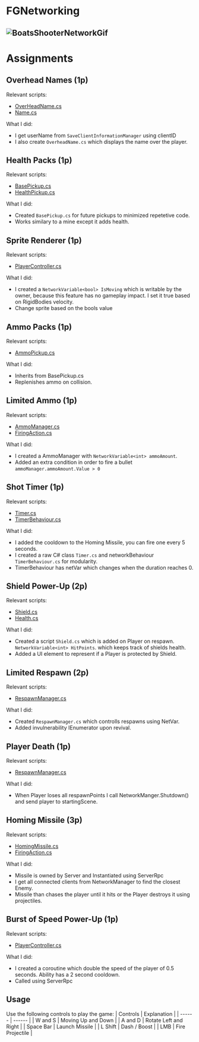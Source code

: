 # FGNetworking
![BoatsShooterNetworkGif](https://github.com/JerrysIRL/FGNetworking/assets/113015090/bc108705-044b-45e9-a861-f43206b8e29f)
-------------------------------
# Assignments
## Overhead Names (1p)

Relevant scripts: 
- [OverHeadName.cs](https://github.com/JerrysIRL/FGNetworking/blob/main/Assets/Scripts/Player/OverheadName.cs)
- [Name.cs](https://github.com/JerrysIRL/FGNetworking/blob/main/Assets/Scripts/Player/Name.cs)

What I did:
- I get userName from `SaveClientInformationManager` using clientID
- I also create `OverheadName.cs` which displays the name over the player.

## Health Packs (1p)

Relevant scripts: 

- [BasePickup.cs](https://github.com/JerrysIRL/FGNetworking/blob/main/Assets/Scripts/Pickups/BasePickup.cs)
- [HealthPickup.cs](https://github.com/JerrysIRL/FGNetworking/blob/main/Assets/Scripts/Pickups/HealthPickup.cs)

What I did:
- Created `BasePickup.cs` for future pickups to minimized repetetive code.
- Works similary to a mine except it adds health.

## Sprite Renderer (1p)

Relevant scripts: 

- [PlayerController.cs](https://github.com/JerrysIRL/FGNetworking/blob/main/Assets/Scripts/Player/PlayerController.cs)
  
What I did:
- I created a `NetworkVariable<bool> IsMoving` which is writable by the owner, because this feature has no gameplay impact. I set it true based on RigidBodies velocity.
- Change sprite based on the bools value

## Ammo Packs (1p)

Relevant scripts: 

- [AmmoPickup.cs](https://github.com/JerrysIRL/FGNetworking/blob/main/Assets/Scripts/Pickups/AmmoPickup.cs)

What I did:
- Inherits from BasePickup.cs
- Replenishes ammo on collision.

## Limited Ammo (1p)

Relevant scripts: 

- [AmmoManager.cs](https://github.com/JerrysIRL/FGNetworking/blob/main/Assets/Scripts/Player/AmmoManager.cs)
- [FiringAction.cs](https://github.com/JerrysIRL/FGNetworking/blob/main/Assets/Scripts/Player/FiringAction.cs)

What I did:
- I created a AmmoManager with `NetworkVariable<int> ammoAmount`. 
- Added an extra condition in order to fire a bullet `ammoManager.ammoAmount.Value > 0`

## Shot Timer (1p)

Relevant scripts: 
- [Timer.cs](https://github.com/JerrysIRL/FGNetworking/blob/main/Assets/Scripts/Common/Timer.cs)
- [TimerBehaviour.cs](https://github.com/JerrysIRL/FGNetworking/blob/main/Assets/Scripts/Common/TimerBehaviour.cs)

What I did:
- I added the cooldown to the Homing Missile, you can fire one every 5 seconds.
- I created a raw C# class `Timer.cs` and networkBehaviour `TimerBehaviour.cs` for modularity.
- TimerBehaviour has netVar<bool> which changes when the duration reaches 0.

## Shield Power-Up (2p)

Relevant scripts: 

- [Shield.cs](https://github.com/JerrysIRL/FGNetworking/blob/main/Assets/Scripts/PowerUp/Shield.cs)
- [Health.cs](https://github.com/JerrysIRL/FGNetworking/blob/main/Assets/Scripts/Player/Health.cs#L30-L44)

What I did:
-  Created a script `Shield.cs` which is added on Player on respawn. `NetworkVariable<int> HitPoints`. which keeps track of shields health.
-  Added a UI element to represent if a Player is protected by Shield.

## Limited Respawn (2p)

Relevant scripts: 

- [RespawnManager.cs](https://github.com/JerrysIRL/FGNetworking/blob/main/Assets/Scripts/Player/RespawnManager.cs)

What I did:
- Created `RespawnManager.cs` which controlls respawns using NetVar.
- Added invulnerability IEnumerator upon revival.
  
## Player Death (1p)

Relevant scripts: 

- [RespawnManager.cs](https://github.com/JerrysIRL/FGNetworking/blob/main/Assets/Scripts/Player/RespawnManager.cs)

What I did:
- When Player loses all respawnPoints I call NetworkManger.Shutdown() and send player to startingScene.

## Homing Missile (3p)

Relevant scripts: 

- [HomingMissile.cs](https://github.com/JerrysIRL/FGNetworking/blob/main/Assets/Scripts/Projectiles/HomingMissile.cs)
- [FiringAction.cs](https://github.com/JerrysIRL/FGNetworking/blob/main/Assets/Scripts/Player/FiringAction.cs#L26-L35)

What I did:
- Missile is owned by Server and Instantiated using ServerRpc
- I get all connected clients from NetworkManager to find the closest Enemy.
- Missile than chases the player until it hits or the Player destroys it using projectiles.

## Burst of Speed Power-Up (1p)

Relevant scripts: 

- [PlayerController.cs](https://github.com/JerrysIRL/FGNetworking/blob/main/Assets/Scripts/Player/PlayerController.cs#L112-L126)

What I did:
- I created a coroutine which double the speed of the player of 0.5 seconds. Ability has a 2 second cooldown.
- Called using ServerRpc

## Usage
Use the following controls to play the game:
| Controls | Explanation |
| ------ | ------ |
| W and S |  Moving Up and Down | 
| A and D |  Rotate Left and Right | 
| Space Bar |  Launch Missile | 
| L Shift |  Dash / Boost | 
| LMB |  Fire Projectile | 
